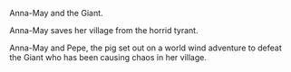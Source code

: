 Anna-May and the Giant.

Anna-May saves her village from the horrid tyrant.

Anna-May and Pepe, the pig set out on a world wind adventure to defeat the Giant who has been causing chaos in her village.
